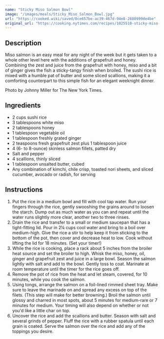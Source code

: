 ```yaml
---
name: "Sticky Miso Salmon Bowl"
image: "/images/meals/Sticky_Miso_Salmon_Bowl.jpg"
url: "https://cooked.wiki/saved/0ce657be-ac39-467d-94e8-2880999de4be"
original_url: "https://cooking.nytimes.com/recipes/1025510-sticky-miso-salmon-bowl"
---
```


## Description

Miso salmon is an easy meal for any night of the week but it gets taken to a whole other level here with the additions of grapefruit and honey. Combining the zest and juice from the grapefruit with honey, miso and a bit of ginger gives the fish a sticky-tangy finish when broiled. The sushi rice is mixed with a humble pat of butter and some sliced scallions, making it a comforting counterpart to this simple fish for an elegant weeknight dinner.

Photo by Johnny Miller for The New York Times.

## Ingredients

- 2 cups sushi rice
- 3 tablespoons white miso
- 2 tablespoons honey
- 1 tablespoon vegetable oil
- 1 tablespoon freshly grated ginger
- 2 teaspoons fresh grapefruit zest plus 1 tablespoon juice
- 4 (6- to 8-ounce) skinless salmon fillets, patted dry
- Salt and pepper
- 4 scallions, thinly sliced
- 1 tablespoon unsalted butter, cubed
- Any combination of kimchi, chile crisp, toasted nori sheets, and sliced cucumber, avocado or radish, for serving

## Instructions

1. Put the rice in a medium bowl and fill with cool tap water. Run your fingers through the rice, gently swooshing the grains around to loosen the starch. Dump out as much water as you can and repeat until the water runs slightly more clear, another two to three rinses.
2. Drain the rice and transfer to a small or medium saucepan that has a tight-fitting lid. Pour in 2¼ cups cool water and bring to a boil over medium-high. Give the rice a stir to help keep it from sticking to the bottom of the pot, then cover and decrease heat to low. Cook without lifting the lid for 18 minutes. (Set your timer!)
3. While the rice is cooking, place a rack about 5 inches from the broiler heat source and set the broiler to high. Whisk the miso, honey, oil, ginger and grapefruit zest and juice in a large bowl. Season the salmon lightly with salt and add to the bowl. Gently toss to coat. Marinate at room temperature until the timer for the rice goes off.
4. Remove the pot of rice from the heat and let steam, covered, for 10 minutes, while you cook the salmon.
5. Using tongs, arrange the salmon on a foil-lined rimmed sheet tray. Make sure to leave the marinade on and spread any excess on top of the filets. (This step will make for better browning.) Broil the salmon until glossy and charred in most spots, about 5 minutes for medium-rare or 7 minutes for medium. Your timing will also depend on whether or not you'd like a little char on top.
6. Uncover the rice and add the scallions and butter. Season with salt and several grinds of pepper. Fluff the rice with a rubber spatula until each grain is coated. Serve the salmon over the rice and add any of the toppings you desire.
